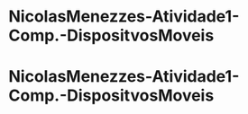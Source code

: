 # NicolasMenezzes-Atividade1-Comp.-DispositvosMoveis
# NicolasMenezzes-Atividade1-Comp.-DispositvosMoveis
